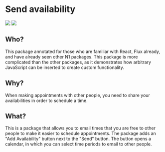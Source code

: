 # Send availability

<img src="https://raw.githubusercontent.com/nylas/edgehill-plugins/master/send-availability/screenshots/send-availability-1.png?token=ABx0UYNs7ML7429qdQM-Ewhh_4Bd05Xhks5WEw4YwA%3D%3D">

<img src="https://raw.githubusercontent.com/nylas/edgehill-plugins/master/send-availability/screenshots/send-availability-2.png?token=ABx0UaOLaj9TsYMkt1IeL5BSJQ-L5Fwsks5WEw5BwA%3D%3D">

## Who?

This package annotated for those who are familiar with React, Flux already, and have already seen other N1 packages. This package is more complicated than the other packages, as it demonstrates how arbitrary JavaScript can be inserted to create custom functionality.

## Why?

When making appointments with other people, you need to share your availabilities in order to schedule a time.

## What?

This is a package that allows you to email times that you are free to other people to make it easier to schedule appointments. The package adds an "Add Availability" button next to the "Send" button. The button opens a calendar, in which you can select time periods to email to other people.
